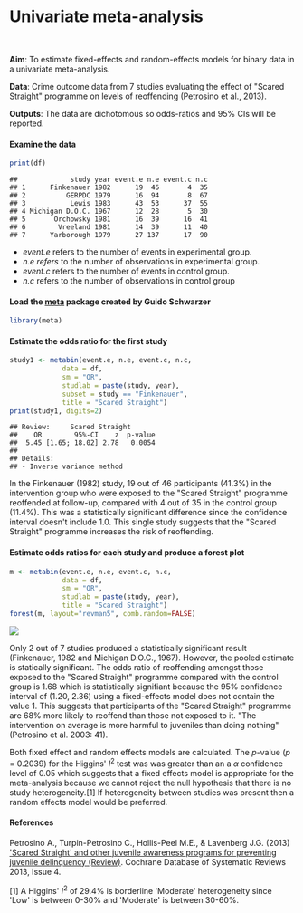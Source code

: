 Univariate meta-analysis
================

<br>

**Aim**: To estimate fixed-effects and random-effects models for binary data in a univariate meta-analysis.

**Data**: Crime outcome data from 7 studies evaluating the effect of "Scared Straight" programme on levels of reoffending (Petrosino et al., 2013).

**Outputs**: The data are dichotomous so odds-ratios and 95% CIs will be reported.

#### Examine the data

``` r
print(df)
```

    ##             study year event.e n.e event.c n.c
    ## 1      Finkenauer 1982      19  46       4  35
    ## 2          GERPDC 1979      16  94       8  67
    ## 3           Lewis 1983      43  53      37  55
    ## 4 Michigan D.O.C. 1967      12  28       5  30
    ## 5       Orchowsky 1981      16  39      16  41
    ## 6        Vreeland 1981      14  39      11  40
    ## 7      Yarborough 1979      27 137      17  90

-   *event.e* refers to the number of events in experimental group.
-   *n.e refers* to the number of observations in experimental group.
-   *event.c* refers to the number of events in control group.
-   *n.c* refers to the number of observations in control group

#### Load the [meta](https://cran.r-project.org/web/packages/meta/index.html) package created by Guido Schwarzer

``` r
library(meta)
```

#### Estimate the odds ratio for the first study

``` r
study1 <- metabin(event.e, n.e, event.c, n.c,
             data = df, 
             sm = "OR", 
             studlab = paste(study, year), 
             subset = study == "Finkenauer",
             title = "Scared Straight")
print(study1, digits=2)
```

    ## Review:     Scared Straight
    ##    OR        95%-CI    z  p-value
    ##  5.45 [1.65; 18.02] 2.78   0.0054
    ## 
    ## Details:
    ## - Inverse variance method

In the Finkenauer (1982) study, 19 out of 46 participants (41.3%) in the intervention group who were exposed to the "Scared Straight" programme reoffended at follow-up, compared with 4 out of 35 in the control group (11.4%). This was a statistically significant difference since the confidence interval doesn't include 1.0. This single study suggests that the "Scared Straight" programme increases the risk of reoffending.

#### Estimate odds ratios for each study and produce a forest plot

``` r
m <- metabin(event.e, n.e, event.c, n.c,
             data = df, 
             sm = "OR", 
             studlab = paste(study, year), 
             title = "Scared Straight")
forest(m, layout="revman5", comb.random=FALSE)
```

![](https://github.com/rcatlord/reviewing/blob/master/meta-analysis/forest_plot.png)

Only 2 out of 7 studies produced a statistically significant result (Finkenauer, 1982 and Michigan D.O.C., 1967). However, the pooled estimate is statically significant. The odds ratio of reoffending amongst those exposed to the "Scared Straight" programme compared with the control group is 1.68 which is statistically signifiant because the 95% confidence interval of (1.20, 2.36) using a fixed-effects model does not contain the value 1. This suggests that participants of the "Scared Straight" programme are 68% more likely to reoffend than those not exposed to it. "The intervention on average is more harmful to juveniles than doing nothing" (Petrosino et al. 2003: 41).

Both fixed effect and random effects models are calculated. The *p*-value (*p* = 0.2039) for the Higgins' *I*<sup>2</sup> test was was greater than an a *α* confidence level of 0.05 which suggests that a fixed effects model is appropriate for the meta-analysis because we cannot reject the null hypothesis that there is no study heterogeneity.[1] If heterogeneity between studies was present then a random effects model would be preferred.

#### References

Petrosino A., Turpin-Petrosino C., Hollis-Peel M.E., & Lavenberg J.G. (2013) ['Scared Straight' and other juvenile awareness programs for preventing juvenile delinquency (Review)](https://www.campbellcollaboration.org/media/k2/attachments/Petrosino_Scared_Straight_Update.pdf). Cochrane Database of Systematic Reviews 2013, Issue 4.

[1] A Higgins' *I*<sup>2</sup> of 29.4% is borderline 'Moderate' heterogeneity since 'Low' is between 0-30% and 'Moderate' is between 30-60%.
